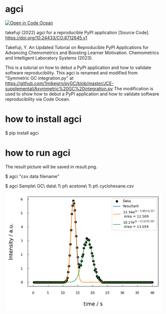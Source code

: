 # agci
[![Open in Code Ocean](https://codeocean.com/codeocean-assets/badge/open-in-code-ocean.svg)](https://codeocean.com/capsule/9562303/tree)

takefuji (2022) agci for a reproducible PyPI application [Source Code]. https://doi.org/10.24433/CO.8712645.v1

Takefuji, Y. An Updated Tutorial on Reproducible PyPI Applications for Advancing Chemometrics and Boosting Learner Motivation. Chemometrics and Intelligent Laboratory Systems (2023).

This is a tutorial on how to debut a PyPI application and how to validate software reproducibility.
This agci is renamed and modified from "Symmetric GC integration.py" at https://github.com/1mikegrn/pyGC/blob/master/JCE-supplemental/Asymmetric%20GC%20integration.py
The modification is used to show how to debut a PyPI application and how to validate software reproducibility 
via Code Ocean.

# how to install agci

$ pip install agci

# how to run agci
The result picture will be saved in result.png.

$ agci "csv data filename"

$ agci Sample\ GC\ data\ 1\ pt\ acetone\ 1\ pt\ cyclohexane.csv

<img src='https://github.com/ytakefuji/agci/raw/main/result.png' width=640 hight=480>
